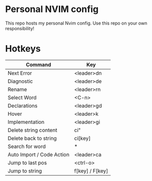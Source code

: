 # Personal NVIM config

This repo hosts my personal Nvim config. Use this repo on your own responsibility!

# Hotkeys

| Command                   | Key             |
| ------------------------- | --------------- |
| Next Error                | \<leader>dn     |
| Diagnostic                | \<leader>de     |
| Rename                    | \<leader>rn     |
| Select Word               | \<C-n>          |
| Declarations              | \<leader>gd     |
| Hover                     | \<leader>k      |
| Implementation            | \<leader>gi     |
| Delete string content     | ci"             |
| Delete back to string     | ci[key]         |
| Search for word           | \*              |
| Auto Import / Code Action | \<leader>ca     |
| Jump to last pos          | \<ctrl-o>       |
| Jump to string            | f[key] / F[key] |
